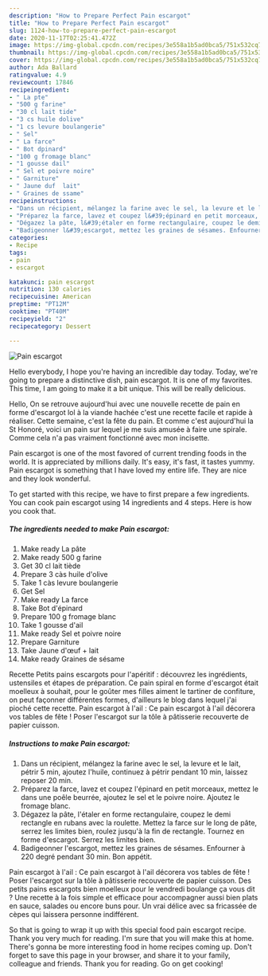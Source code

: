 ```yaml
---
description: "How to Prepare Perfect Pain escargot"
title: "How to Prepare Perfect Pain escargot"
slug: 1124-how-to-prepare-perfect-pain-escargot
date: 2020-11-17T02:25:41.472Z
image: https://img-global.cpcdn.com/recipes/3e558a1b5ad0bca5/751x532cq70/pain-escargot-photo-principale-de-la-recette.jpg
thumbnail: https://img-global.cpcdn.com/recipes/3e558a1b5ad0bca5/751x532cq70/pain-escargot-photo-principale-de-la-recette.jpg
cover: https://img-global.cpcdn.com/recipes/3e558a1b5ad0bca5/751x532cq70/pain-escargot-photo-principale-de-la-recette.jpg
author: Ada Ballard
ratingvalue: 4.9
reviewcount: 17846
recipeingredient:
- " La pte"
- "500 g farine"
- "30 cl lait tide"
- "3 cs huile dolive"
- "1 cs levure boulangerie"
- " Sel"
- " La farce"
- " Bot dpinard"
- "100 g fromage blanc"
- "1 gousse dail"
- " Sel et poivre noire"
- " Garniture"
- " Jaune duf  lait"
- " Graines de ssame"
recipeinstructions:
- "Dans un récipient, mélangez la farine avec le sel, la levure et le lait, pétrir 5 min, ajoutez l&#39;huile, continuez à pétrir pendant 10 min, laissez reposer 20 min."
- "Préparez la farce, lavez et coupez l&#39;épinard en petit morceaux, mettez le dans une poêle beurrée, ajoutez le sel et le poivre noire. Ajoutez le fromage blanc."
- "Dégazez la pâte, l&#39;étaler en forme rectangulaire, coupez le demi rectangle en rubans avec la roulette. Mettez la farce sur le long de pâte, serrez les limites bien, roulez jusqu&#39;à la fin de rectangle. Tournez en forme d&#39;escargot. Serrez les limites bien."
- "Badigeonner l&#39;escargot, mettez les graines de sésames. Enfourner à 220 degré pendant 30 min. Bon appétit."
categories:
- Recipe
tags:
- pain
- escargot

katakunci: pain escargot 
nutrition: 130 calories
recipecuisine: American
preptime: "PT12M"
cooktime: "PT40M"
recipeyield: "2"
recipecategory: Dessert

---
```



![Pain escargot](https://img-global.cpcdn.com/recipes/3e558a1b5ad0bca5/751x532cq70/pain-escargot-photo-principale-de-la-recette.jpg)

Hello everybody, I hope you're having an incredible day today. Today, we're going to prepare a distinctive dish, pain escargot. It is one of my favorites. This time, I am going to make it a bit unique. This will be really delicious.

Hello, On se retrouve aujourd&#39;hui avec une nouvelle recette de pain en forme d&#39;escargot lol à la viande hachée c&#39;est une recette facile et rapide à réaliser. Cette semaine, c&#39;est la fête du pain. Et comme c&#39;est aujourd&#39;hui la St Honoré, voici un pain sur lequel je me suis amusée à faire une spirale. Comme cela n&#39;a pas vraiment fonctionné avec mon incisette.

Pain escargot is one of the most favored of current trending foods in the world. It is appreciated by millions daily. It's easy, it's fast, it tastes yummy. Pain escargot is something that I have loved my entire life. They are nice and they look wonderful.


To get started with this recipe, we have to first prepare a few ingredients. You can cook pain escargot using 14 ingredients and 4 steps. Here is how you cook that.

<!--inarticleads1-->

##### The ingredients needed to make Pain escargot:

1. Make ready  La pâte
1. Make ready 500 g farine
1. Get 30 cl lait tiède
1. Prepare 3 càs huile d&#39;olive
1. Take 1 càs levure boulangerie
1. Get  Sel
1. Make ready  La farce
1. Take  Bot d&#39;épinard
1. Prepare 100 g fromage blanc
1. Take 1 gousse d&#39;ail
1. Make ready  Sel et poivre noire
1. Prepare  Garniture
1. Take  Jaune d&#39;œuf + lait
1. Make ready  Graines de sésame


Recette Petits pains escargots pour l&#39;apéritif : découvrez les ingrédients, ustensiles et étapes de préparation. Ce pain spiral en forme d&#39;escargot était moelleux à souhait, pour le goûter mes filles aiment le tartiner de confiture, on peut façonner différentes formes, d&#39;ailleurs le blog dans lequel j&#39;ai pioché cette recette. Pain escargot à l&#39;ail : Ce pain escargot à l&#39;ail décorera vos tables de fête ! Poser l&#39;escargot sur la tôle à pâtisserie recouverte de papier cuisson. 

<!--inarticleads2-->

##### Instructions to make Pain escargot:

1. Dans un récipient, mélangez la farine avec le sel, la levure et le lait, pétrir 5 min, ajoutez l&#39;huile, continuez à pétrir pendant 10 min, laissez reposer 20 min.
1. Préparez la farce, lavez et coupez l&#39;épinard en petit morceaux, mettez le dans une poêle beurrée, ajoutez le sel et le poivre noire. Ajoutez le fromage blanc.
1. Dégazez la pâte, l&#39;étaler en forme rectangulaire, coupez le demi rectangle en rubans avec la roulette. Mettez la farce sur le long de pâte, serrez les limites bien, roulez jusqu&#39;à la fin de rectangle. Tournez en forme d&#39;escargot. Serrez les limites bien.
1. Badigeonner l&#39;escargot, mettez les graines de sésames. Enfourner à 220 degré pendant 30 min. Bon appétit.


Pain escargot à l&#39;ail : Ce pain escargot à l&#39;ail décorera vos tables de fête ! Poser l&#39;escargot sur la tôle à pâtisserie recouverte de papier cuisson. Des petits pains escargots bien moelleux pour le vendredi boulange ça vous dit ? Une recette à la fois simple et efficace pour accompagner aussi bien plats en sauce, salades ou encore buns pour. Un vrai délice avec sa fricassée de cèpes qui laissera personne indifférent. 

So that is going to wrap it up with this special food pain escargot recipe. Thank you very much for reading. I'm sure that you will make this at home. There's gonna be more interesting food in home recipes coming up. Don't forget to save this page in your browser, and share it to your family, colleague and friends. Thank you for reading. Go on get cooking!
